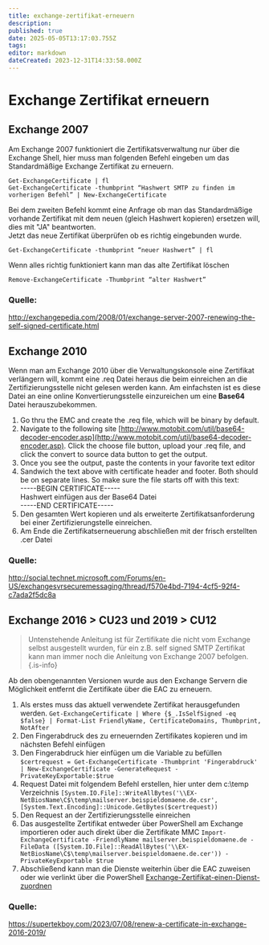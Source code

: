 ```yaml
---
title: exchange-zertifikat-erneuern
description: 
published: true
date: 2025-05-05T13:17:03.755Z
tags: 
editor: markdown
dateCreated: 2023-12-31T14:33:58.000Z
---
```


# Exchange Zertifikat erneuern

## Exchange 2007

Am Exchange 2007 funktioniert die Zertifikatsverwaltung nur über die Exchange Shell, hier muss man folgenden Befehl eingeben um das Standardmäßige Exchange Zertifikat zu erneuern.

```
Get-ExchangeCertificate | fl
Get-ExchangeCertificate -thumbprint “Hashwert SMTP zu finden im vorherigen Befehl” | New-ExchangeCertificate
```

Bei dem zweiten Befehl kommt eine Anfrage ob man das Standardmäßige vorhande Zertifikat mit dem neuen (gleich Hashwert kopieren) ersetzen will, dies mit "JA" beantworten.  
Jetzt das neue Zertifikat überprüfen ob es richtig eingebunden wurde.

`Get-ExchangeCertificate -thumbprint “neuer Hashwert” | fl`

Wenn alles richtig funktioniert kann man das alte Zertifikat löschen

`Remove-ExchangeCertificate -Thumbprint “alter Hashwert”`

### Quelle:

http://exchangepedia.com/2008/01/exchange-server-2007-renewing-the-self-signed-certificate.html

## Exchange 2010

Wenn man am Exchange 2010 über die Verwaltungskonsole eine Zertifikat verlängern will, kommt eine .req Datei heraus die beim einreichen an die Zertifizierungsstelle nicht gelesen werden kann. Am einfachsten ist es diese Datei an eine online Konvertierungsstelle einzureichen um eine **Base64** Datei herauszubekommen.

1. Go thru the EMC and create the .req file, which will be binary by default.
2. Navigate to the following site [http://www.motobit.com/util/base64-decoder-encoder.asp](http://www.motobit.com/util/base64-decoder-encoder.asp). Click the choose file button, upload your .req file, and click the convert to source data button to get the output.
3. Once you see the output, paste the contents in your favorite text editor
4. Sandwich the text above with certificate header and footer. Both should be on separate lines. So make sure the file starts off with this text:  
    -----BEGIN CERTIFICATE-----  
    Hashwert einfügen aus der Base64 Datei  
    -----END CERTIFICATE-----
5. Den gesamten Wert kopieren und als erweiterte Zertifikatsanforderung bei einer Zertifizierungstelle einreichen.
6. Am Ende die Zertifikatserneuerung abschließen mit der frisch erstellten .cer Datei

### Quelle:

http://social.technet.microsoft.com/Forums/en-US/exchangesvrsecuremessaging/thread/f570e4bd-7194-4cf5-92f4-c7ada2f5dc8a

## Exchange 2016 > CU23 und 2019 > CU12

> Untenstehende Anleitung ist für Zertifikate die nicht vom Exchange selbst ausgestellt wurden, für ein z.B. self signed SMTP Zertifikat kann man immer noch die Anleitung von Exchange 2007 befolgen.
{.is-info}

Ab den obengenannten Versionen wurde aus den Exchange Servern die Möglichkeit entfernt die Zertifikate über die EAC zu erneuern.

1. Als erstes muss das aktuell verwendete Zertifikat herausgefunden werden. 
`Get-ExchangeCertificate | Where {$_.IsSelfSigned -eq $false} | Format-List FriendlyName, CertificateDomains, Thumbprint, NotAfter`
2. Den Fingerabdruck des zu erneuernden Zertifikates kopieren und im nächsten Befehl einfügen
3. Den Fingerabdruck hier einfügen um die Variable zu befüllen
`$certrequest = Get-ExchangeCertificate -Thumbprint 'Fingerabdruck' | New-ExchangeCertificate -GenerateRequest -PrivateKeyExportable:$true`
4. Request Datei mit folgendem Befehl erstellen, hier unter dem c:\temp Verzeichnis
`[System.IO.File]::WriteAllBytes('\\EX-NetBiosName\C$\temp\mailserver.beispieldomaene.de.csr', [System.Text.Encoding]::Unicode.GetBytes($certrequest))`
5. Den Request an der Zertifizierungsstelle einreichen
6. Das ausgestellte Zertifikat entweder über PowerShell am Exchange importieren oder auch direkt über die Zertifikate MMC
`Import-ExchangeCertificate -FriendlyName mailserver.beispieldomaene.de -FileData ([System.IO.File]::ReadAllBytes('\\EX-NetBiosName\C$\temp\mailserver.beispieldomaene.de.cer')) -PrivateKeyExportable $true`
7. Abschließend kann man die Dienste weiterhin über die EAC zuweisen oder wie verlinkt über die PowerShell
[Exchange-Zertifikat-einen-Dienst-zuordnen](/de/Wiki-Seiten/Microsoft/Server/Rollen/Exchange/exchange-zertifikate#exchange-zertifikat-einen-dienst-zuordnen)

### Quelle:
https://supertekboy.com/2023/07/08/renew-a-certificate-in-exchange-2016-2019/